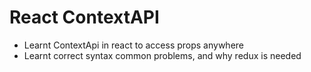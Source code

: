 <h1>React ContextAPI</h1>
<ul>
  <li>Learnt ContextApi in react to access props anywhere</li>
  <li>Learnt correct syntax common problems, and why redux is needed</li>
</ul>
